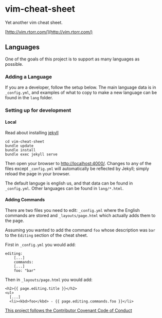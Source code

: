 vim-cheat-sheet
===============

Yet another vim cheat sheet.

[http://vim.rtorr.com/](http://vim.rtorr.com/)

## Languages

One of the goals of this project is to support
as many languages as possible.

### Adding a Language

If you are a developer, follow the setup below. The main language data is in `_config.yml`, and examples of what to copy
to make a new language can be found in the `lang` folder.

### Setting up for development

#### Local

Read about installing [jekyll](http://jekyllrb.com/)

```
cd vim-cheat-sheet
bundle update
bundle install
bundle exec jekyll serve
```

Then open your browser to [http://localhost:4000/](http://localhost:4000/).  Changes to any of the files except `_config.yml` will automatically be reflected by Jekyll; simply reload the page in your browser.

The default languge is english us, and that data can be found in `_config.yml`. Other languages can be found in `lang/*.html`.

#### Adding Commands


There are two files you need to edit: `_config.yml` where the English commands are stored and `_layouts/page.html` which actually adds them to the page.

Assuming you wanted to add the command `foo` whose description was `bar` to the `Editing` section of the cheat sheet.

First in `_config.yml` you would add:
```
editing:
	[...]
	commands:
	[...]
	foo: "bar"
```

Then in `_layouts/page.html` you would add:
```
<h2>{{ page.editing.title }}</h2>
<ul>
  [...]
  <li><kbd>foo</kbd> - {{ page.editing.commands.foo }}</li>
```

[This project follows the Contributor Covenant Code of Conduct](http://contributor-covenant.org/version/1/4)
